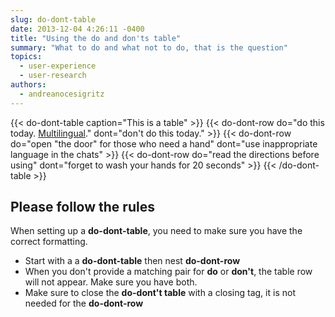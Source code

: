 ```yaml
---
slug: do-dont-table
date: 2013-12-04 4:26:11 -0400
title: "Using the do and don'ts table"
summary: "What to do and what not to do, that is the question"
topics:
  - user-experience
  - user-research
authors:
  - andreanocesigritz
---
```


{{< do-dont-table caption="This is a table" >}}
  {{< do-dont-row do="do this today. [Multilingual](https://digital.gov/communities/multilingual/)." dont="don't do this today." >}}
  {{< do-dont-row do="open "the door" for those who need a hand" dont="use inappropriate language in the chats" >}}
  {{< do-dont-row do="read the directions before using" dont="forget to wash your hands for 20 seconds" >}}
{{< /do-dont-table >}}


## Please follow the rules

When setting up a **do-dont-table**, you need to make sure you have the correct formatting.

* Start with a a **do-dont-table** then nest **do-dont-row**
* When you don't provide a matching pair for **do** or **don't**, the table row will not appear. Make sure you have both.
* Make sure to close the **do-dont't table** with a closing tag, it is not needed for the **do-dont-row**

